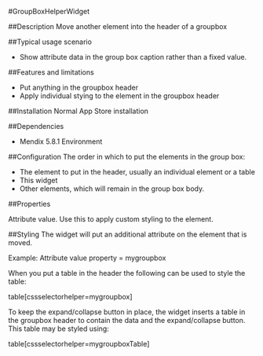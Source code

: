 #GroupBoxHelperWidget

##Description
Move another element into the header of a groupbox

##Typical usage scenario
- Show attribute data in the group box caption rather than a fixed value.

##Features and limitations
- Put anything in the groupbox header
- Apply individual stying to the element in the groupbox header
 
##Installation
Normal App Store installation

##Dependencies
- Mendix 5.8.1 Environment
 
##Configuration
The order in which to put the elements in the group box:

- The element to put in the header, usually an individual element or a table 
- This widget
- Other elements, which will remain in the group box body.

##Properties

Attribute value. Use this to apply custom styling to the element.
 
##Styling
The widget will put an additional attribute on the element that is moved.

Example: Attribute value property = mygroupbox

When you put a table in the header the following can be used to style the table:

table[cssselectorhelper=mygroupbox]

 
To keep the expand/collapse button in place, the widget inserts a table in the groupbox header to contain the data and the expand/collapse button. This table may be styled using:

table[cssselectorhelper=mygroupboxTable]

 